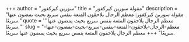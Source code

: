 +++
author = "سورين كيركغور"
title = "مقولة سورين كيركغور"
description = "مقولة سورين كيركغور: معظم الرجال يلاحقون المتعة بنفس سريع بحيث يمضون عنها سريعًا."
quote = '''معظم الرجال يلاحقون المتعة بنفس سريع بحيث يمضون عنها سريعًا.'''
slug = "معظم-الرجال-يلاحقون-المتعة-بنفس-سريع-بحيث-يمضون-عنها-سريعًا"
+++
معظم الرجال يلاحقون المتعة بنفس سريع بحيث يمضون عنها سريعًا.
